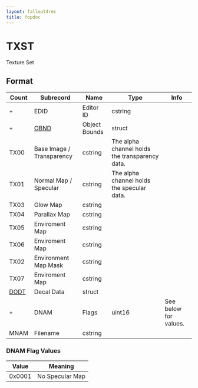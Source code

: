 ```yaml
---
layout: fallout4rec
title: fopdoc
---
```

TXST
====

Texture Set

## Format

Count | Subrecord | Name | Type | Info
------|-------|------|------|-----
+ | EDID | Editor ID | cstring |
+ | [OBND](Subrecords/OBND.md) | Object Bounds | struct |
 | TX00 | Base Image / Transparency | cstring | The alpha channel holds the transparency data.
 | TX01 | Normal Map / Specular | cstring | The alpha channel holds the specular data.
 | TX03 | Glow Map | cstring |
 | TX04 | Parallax Map | cstring |
 | TX05 | Enviroment Map | cstring |
 | TX06 | Enviroment Map | cstring |
 | TX02 | Environment Map Mask | cstring |
 | TX07 | Enviroment Map | cstring |
 | [DODT](Subrecords/DODT.md) | Decal Data | struct |
+ | DNAM | Flags | uint16 | See below for values.
 | MNAM | Filename | cstring |
 

### DNAM Flag Values

Value | Meaning
------|--------
0x0001 | No Specular Map
